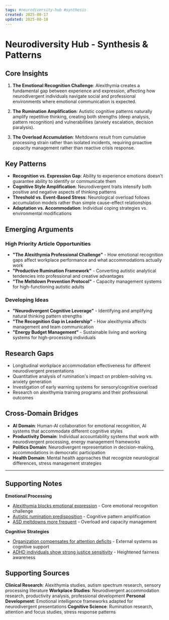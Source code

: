 ```yaml
---
tags: #neurodiversity-hub #synthesis
created: 2025-08-17
updated: 2025-08-18
---
```


# Neurodiversity Hub - Synthesis & Patterns

## Core Insights

1. **The Emotional Recognition Challenge**: Alexithymia creates a fundamental gap between experience and expression, affecting how neurodivergent individuals navigate social and professional environments where emotional communication is expected.

2. **The Rumination Amplification**: Autistic cognitive patterns naturally amplify repetitive thinking, creating both strengths (deep analysis, pattern recognition) and vulnerabilities (anxiety escalation, decision paralysis).

3. **The Overload Accumulation**: Meltdowns result from cumulative processing strain rather than isolated incidents, requiring proactive capacity management rather than reactive crisis response.

## Key Patterns

- **Recognition vs. Expression Gap**: Ability to experience emotions doesn't guarantee ability to identify or communicate them
- **Cognitive Style Amplification**: Neurodivergent traits intensify both positive and negative aspects of thinking patterns
- **Threshold vs. Event-Based Stress**: Neurological overload follows accumulation models rather than simple cause-effect relationships
- **Adaptation vs. Accommodation**: Individual coping strategies vs. environmental modifications

## Emerging Arguments

### High Priority Article Opportunities

- **"The Alexithymia Professional Challenge"** - How emotional recognition gaps affect workplace performance and what accommodations actually work
- **"Productive Rumination Framework"** - Converting autistic analytical tendencies into professional and creative advantages
- **"The Meltdown Prevention Protocol"** - Capacity management systems for high-functioning autistic adults

### Developing Ideas

- **"Neurodivergent Cognitive Leverage"** - Identifying and amplifying natural thinking pattern strengths
- **"The Recognition Gap in Leadership"** - How alexithymia affects management and team communication
- **"Energy Budget Management"** - Sustainable living and working systems for high-processing individuals

## Research Gaps

- Longitudinal workplace accommodation effectiveness for different neurodivergent presentations
- Quantitative analysis of rumination's impact on problem-solving vs. anxiety generation
- Investigation of early warning systems for sensory/cognitive overload
- Research on alexithymia training programs and their professional outcomes

## Cross-Domain Bridges

- **AI Domain**: Human-AI collaboration for emotional recognition, AI systems that accommodate different cognitive styles
- **Productivity Domain**: Individual accountability systems that work with neurodivergent processing, energy management frameworks
- **Politics Domain**: Neurodivergent representation in decision-making, accommodations in democratic participation
- **Health Domain**: Mental health approaches that recognize neurological differences, stress management strategies

---

## Supporting Notes

**Emotional Processing**
- [Alexithymia blocks emotional expression](neurodiversity-alexithymia-emotional-expression.md) - Core emotional recognition challenge
- [Autistic rumination predisposition](neurodiversity-autism-rumination.md) - Cognitive pattern amplification
- [ASD meltdowns more frequent](neurodiversity-asd-meltdowns-frequent.md) - Overload and capacity management

**Cognitive Strategies**
- [Organization compensates for attention deficits](neurodiversity-organization-compensates-attention.md) - External systems as cognitive support
- [ADHD individuals show strong justice sensitivity](neurodiversity-adhd-justice-sensitivity.md) - Heightened fairness awareness

## Supporting Sources

**Clinical Research**: Alexithymia studies, autism spectrum research, sensory processing literature
**Workplace Studies**: Neurodivergent accommodation research, productivity analysis, professional development
**Personal Development**: Emotional intelligence frameworks adapted for neurodivergent presentations
**Cognitive Science**: Rumination research, attention and focus studies, stress response patterns